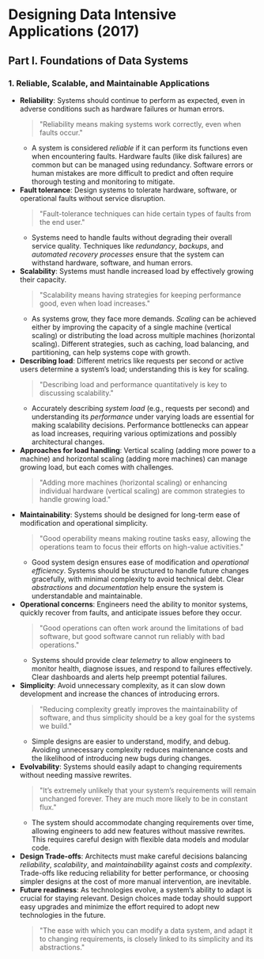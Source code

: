 # Designing Data Intensive Applications (2017)

## Part I. Foundations of Data Systems

### 1. Reliable, Scalable, and Maintainable Applications

- **Reliability**: Systems should continue to perform as expected, even in adverse conditions such as hardware failures or human errors.
  > "Reliability means making systems work correctly, even when faults occur."
  - A system is considered _reliable_ if it can perform its functions even when encountering faults. Hardware faults (like disk failures) are common but can be managed using redundancy. Software errors or human mistakes are more difficult to predict and often require thorough testing and monitoring to mitigate.
- **Fault tolerance**: Design systems to tolerate hardware, software, or operational faults without service disruption.
  > "Fault-tolerance techniques can hide certain types of faults from the end user."
  - Systems need to handle faults without degrading their overall service quality. Techniques like _redundancy_, _backups_, and _automated recovery processes_ ensure that the system can withstand hardware, software, and human errors.
- **Scalability**: Systems must handle increased load by effectively growing their capacity.
  > "Scalability means having strategies for keeping performance good, even when load increases."
  - As systems grow, they face more demands. _Scaling_ can be achieved either by improving the capacity of a single machine (vertical scaling) or distributing the load across multiple machines (horizontal scaling). Different strategies, such as caching, load balancing, and partitioning, can help systems cope with growth.
- **Describing load**: Different metrics like requests per second or active users determine a system’s load; understanding this is key for scaling.
  > "Describing load and performance quantitatively is key to discussing scalability."
  - Accurately describing _system load_ (e.g., requests per second) and understanding its _performance_ under varying loads are essential for making scalability decisions. Performance bottlenecks can appear as load increases, requiring various optimizations and possibly architectural changes.
- **Approaches for load handling**: Vertical scaling (adding more power to a machine) and horizontal scaling (adding more machines) can manage growing load, but each comes with challenges.
  > "Adding more machines (horizontal scaling) or enhancing individual hardware (vertical scaling) are common strategies to handle growing load."
- **Maintainability**: Systems should be designed for long-term ease of modification and operational simplicity.
  > "Good operability means making routine tasks easy, allowing the operations team to focus their efforts on high-value activities."
  - Good system design ensures ease of modification and _operational efficiency_. Systems should be structured to handle future changes gracefully, with minimal complexity to avoid technical debt. Clear _abstractions_ and _documentation_ help ensure the system is understandable and maintainable.
- **Operational concerns**: Engineers need the ability to monitor systems, quickly recover from faults, and anticipate issues before they occur.
  > "Good operations can often work around the limitations of bad software, but good software cannot run reliably with bad operations."
  - Systems should provide clear _telemetry_ to allow engineers to monitor health, diagnose issues, and respond to failures effectively. Clear dashboards and alerts help preempt potential failures.
- **Simplicity**: Avoid unnecessary complexity, as it can slow down development and increase the chances of introducing errors.
  > "Reducing complexity greatly improves the maintainability of software, and thus simplicity should be a key goal for the systems we build."
  - Simple designs are easier to understand, modify, and debug. Avoiding unnecessary complexity reduces maintenance costs and the likelihood of introducing new bugs during changes.
- **Evolvability**: Systems should easily adapt to changing requirements without needing massive rewrites.
  > "It’s extremely unlikely that your system’s requirements will remain unchanged forever. They are much more likely to be in constant flux."
  - The system should accommodate changing requirements over time, allowing engineers to add new features without massive rewrites. This requires careful design with flexible data models and modular code.
- **Design Trade-offs**: Architects must make careful decisions balancing _reliability_, _scalability_, and _maintainability_ against _costs_ and _complexity_. Trade-offs like reducing reliability for better performance, or choosing simpler designs at the cost of more manual intervention, are inevitable.
- **Future readiness**: As technologies evolve, a system’s ability to adapt is crucial for staying relevant. Design choices made today should support easy upgrades and minimize the effort required to adopt new technologies in the future.
  > "The ease with which you can modify a data system, and adapt it to changing requirements, is closely linked to its simplicity and its abstractions."
